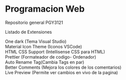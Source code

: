 # Programacion Web
 Repositorio general PGY3121

Listado de Extensiones

One dark (Tema Visual Studio)<br>
Material Icon Theme (Iconos VSCode)<br>
HTML CSS Support (Intellisense CSS para HTML)<br>
Prettier (Formateador de codigo- Ordenador)<br>
Auto Rename Tag(Cambia Tags en par)<br>
Better Comments (Mejora los colores de los comentarios)<br>
Live Preview (Permite ver cambios en vivo de la pagina)
